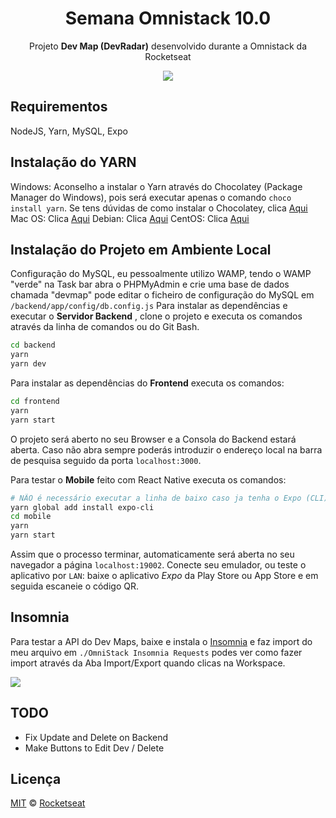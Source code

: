 <h1 align="center">Semana Omnistack 10.0</h1>
<p align="center">Projeto <strong>Dev Map (DevRadar)</strong> desenvolvido durante a Omnistack da Rocketseat</p>

<p align="center">
  <a aria-label="Completo" href="https://rocketseat.com.br/week-10/aulas#4">
    <img src="https://img.shields.io/badge/OmniStack-done-green?logo=data:image/png;base64,iVBORw0KGgoAAAANSUhEUgAAABAAAAAQCAMAAAAoLQ9TAAAALVBMVEVHcExxWsF0XMJzXMJxWcFsUsD///9jRrzY0u6Xh9Gsn9n39fyMecy0qd2bjNJWBT0WAAAABHRSTlMA2Do606wF2QAAAGlJREFUGJVdj1cWwCAIBLEsRU3uf9xobDH8+GZwUYi8i6ucJwrxKE+7D0G9Q4vlYqtmCSjndr4CgCgzlyFgfKfKCVO0LrPKjmiqMxGXkJwNnXskqWG+1oSM+BSwD8f29YLNjvx/OQrn+g99oQSoNmt3PgAAAABJRU5ErkJggg=="></img>
  </a>
</p>

## Requirementos

NodeJS, Yarn, MySQL, Expo

## Instalação do YARN

Windows: Aconselho a instalar o Yarn através do Chocolatey (Package Manager do Windows), pois será executar apenas o comando `choco install yarn`.
Se tens dúvidas de como instalar o Chocolatey, clica [Aqui](https://chocolatey.org/install)
Mac OS: Clica [Aqui](https://yarnpkg.com/lang/en/docs/install/#mac-stable)
Debian: Clica [Aqui](https://yarnpkg.com/lang/en/docs/install/#debian-stable)
CentOS: Clica [Aqui](https://yarnpkg.com/lang/en/docs/install/#centos-stable)

## Instalação do Projeto em Ambiente Local

Configuração do MySQL, eu pessoalmente utilizo WAMP, tendo o WAMP "verde" na Task bar abra o PHPMyAdmin e crie uma base de dados chamada "devmap" pode editar o ficheiro de configuração do MySQL em `/backend/app/config/db.config.js`
Para instalar as dependências e executar o **Servidor Backend** , clone o projeto e executa os comandos através da linha de comandos ou do Git Bash.

```bash
cd backend
yarn
yarn dev
```

Para instalar as dependências do **Frontend** executa os comandos:

```bash
cd frontend
yarn
yarn start
```

O projeto será aberto no seu Browser e a Consola do Backend estará aberta. Caso não abra sempre poderás introduzir o endereço local na barra de pesquisa seguido da porta `localhost:3000`.

Para testar o **Mobile** feito com React Native executa os comandos:

```bash
# NÃO é necessário executar a linha de baixo caso ja tenha o Expo (CLI) instalado!
yarn global add install expo-cli
cd mobile
yarn
yarn start
```

Assim que o processo terminar, automaticamente será aberta no seu navegador a página `localhost:19002`. Conecte seu emulador, ou teste o aplicativo por `LAN`: baixe o aplicativo _Expo_ da Play Store ou App Store e em seguida escaneie o código QR.

## Insomnia

Para testar a API do Dev Maps, baixe e instala o [Insomnia](https://insomnia.rest/download/) e faz import do meu arquivo em `./OmniStack Insomnia Requests` podes ver como fazer import através da Aba Import/Export quando clicas na Workspace.

<img align="center" src="./static/insomnia.png"></img>

## TODO

- Fix Update and Delete on Backend
- Make Buttons to Edit Dev / Delete

## Licença

[MIT](./LICENSE) &copy; [Rocketseat](https://rocketseat.com.br/)
